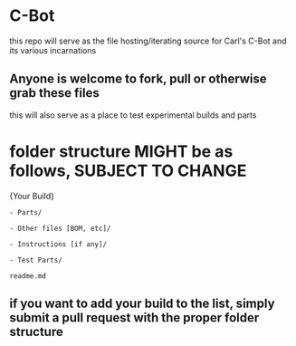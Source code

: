 # C-Bot

this repo will serve as the file hosting/iterating source for Carl's C-Bot and its various incarnations

## Anyone is welcome to fork, pull or otherwise grab these files

this will also serve as a place to test experimental builds and parts

# folder structure MIGHT be as follows, SUBJECT TO CHANGE

{Your Build}

	- Parts/

	- Other files [BOM, etc]/

	- Instructions [if any]/

	- Test Parts/
	
	readme.md

## if you want to add your build to the list, simply submit a pull request with the proper folder structure
